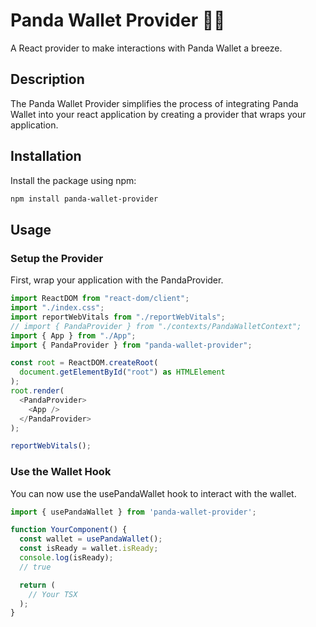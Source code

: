 # Panda Wallet Provider 🐼💼

A React provider to make interactions with Panda Wallet a breeze.

## Description

The Panda Wallet Provider simplifies the process of integrating Panda Wallet into your react application by creating a provider that wraps your application.

## Installation

Install the package using npm:

```sh
npm install panda-wallet-provider
```

## Usage

### Setup the Provider

First, wrap your application with the PandaProvider.

```typescript
import ReactDOM from "react-dom/client";
import "./index.css";
import reportWebVitals from "./reportWebVitals";
// import { PandaProvider } from "./contexts/PandaWalletContext";
import { App } from "./App";
import { PandaProvider } from "panda-wallet-provider";

const root = ReactDOM.createRoot(
  document.getElementById("root") as HTMLElement
);
root.render(
  <PandaProvider>
    <App />
  </PandaProvider>
);

reportWebVitals();
```

### Use the Wallet Hook

You can now use the usePandaWallet hook to interact with the wallet.

```typescript
import { usePandaWallet } from 'panda-wallet-provider';

function YourComponent() {
  const wallet = usePandaWallet();
  const isReady = wallet.isReady;
  console.log(isReady);
  // true

  return (
    // Your TSX
  );
}
```
